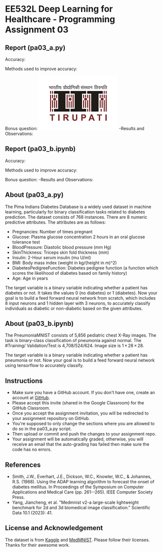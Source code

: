 # EE532L Deep Learning for Healthcare - Programming Assignment 03

## Report (pa03_a.py)
Accuracy: 

Methods used to improve accuracy:

Bonus question:
![fig](assets/logo.png)
 -Results and Observations:

## Report (pa03_b.ipynb)
Accuracy: 

Methods used to improve accuracy:

Bonus question:
 -Results and Observations:

## About (pa03_a.py)
The Pima Indians Diabetes Database is a widely used dataset in machine learning, particularly for binary classification tasks related to diabetes prediction. The dataset consists of 768 instances. There are 8 numeric predictive attributes. The attributes are as follows:
 - Pregnancies: Number of times pregnant
 - Glucose: Plasma glucose concentration 2 hours in an oral glucose tolerance test
 - BloodPressure: Diastolic blood pressure (mm Hg)
 - SkinThickness: Triceps skin fold thickness (mm)
 - Insulin: 2-Hour serum insulin (mu U/ml)
 - BMI: Body mass index (weight in kg/(height in m)^2)
 - DiabetesPedigreeFunction: Diabetes pedigree function (a function which scores the likelihood of diabetes based on family history)
 - Age: Age in years

The target variable is a binary variable indicating whether a patient has diabetes or not. It takes the values 0 (no diabetes) or 1 (diabetes). Now your goal is to build a feed forward neural network from scratch, which includes 8 input neurons and 1 hidden layer with 3 neurons, to accurately classify individuals as diabetic or non-diabetic based on the given attributes.

## About (pa03_b.ipynb)
The PneumoniaMNIST consists of 5,856 pediatric chest X-Ray images. The task is binary-class classification of pneumonia against normal. The #Training/ Validation/Test is 4,708/524/624. Image size is 1 × 28 × 28.

The target variable is a binary variable indicating whether a patient has pneumonia or not. Now your goal is to build a feed forward neural network using tensorflow to accurately classify.

## Instructions
  - Make sure you have a GitHub account. If you don't have one, create an account at [GitHub](https://github.com/).
  - Please accept this invite (shared in the Google Classroom) for the GitHub Classroom.
  - Once you accept the assignment invitation, you will be redirected to your assignment repository on GitHub.
  - You're supposed to only change the sections where you are allowed to do so in the pa03_a.py script.
  - Then upload or commit and push the changes to your assignment repo.
  - Your assignment will be automatically graded, otherwise, you will receive an email that the auto-grading has failed then make sure the code has no errors.

## References
- Smith, J.W., Everhart, J.E., Dickson, W.C., Knowler, W.C., & Johannes, R.S. (1988). Using the ADAP learning algorithm to forecast the onset of diabetes mellitus. In Proceedings of the Symposium on Computer Applications and Medical Care (pp. 261--265). IEEE Computer Society Press.
- Yang, Jiancheng, et al. "Medmnist v2-a large-scale lightweight benchmark for 2d and 3d biomedical image classification." Scientific Data 10.1 (2023): 41.


## License and Acknowledgement
The dataset is from [Kaggle](https://www.kaggle.com/datasets/uciml/pima-indians-diabetes-database/data?select=diabetes.csv) and [MedMNIST](https://medmnist.com/). Please follow their licenses. Thanks for their awesome work.

